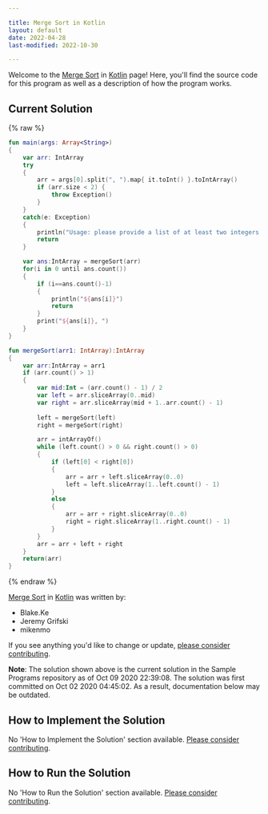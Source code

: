 ```yaml
---

title: Merge Sort in Kotlin
layout: default
date: 2022-04-28
last-modified: 2022-10-30

---
```


Welcome to the [Merge Sort](https://sampleprograms.io/projects/merge-sort) in [Kotlin](https://sampleprograms.io/languages/kotlin) page! Here, you'll find the source code for this program as well as a description of how the program works.

## Current Solution

{% raw %}

```kotlin
fun main(args: Array<String>) 
{
    var arr: IntArray
    try
    {
        arr = args[0].split(", ").map{ it.toInt() }.toIntArray()
        if (arr.size < 2) {
            throw Exception()
        }
    }
    catch(e: Exception)
    {
        println("Usage: please provide a list of at least two integers to sort in the format \"1, 2, 3, 4, 5\"")
        return
    }

    var ans:IntArray = mergeSort(arr)
    for(i in 0 until ans.count())
    {
        if (i==ans.count()-1)
        {
            println("${ans[i]}")
            return
        }
        print("${ans[i]}, ")
    }
}

fun mergeSort(arr1: IntArray):IntArray
{
    var arr:IntArray = arr1
    if (arr.count() > 1)
    {
        var mid:Int = (arr.count() - 1) / 2
        var left = arr.sliceArray(0..mid)
        var right = arr.sliceArray(mid + 1..arr.count() - 1)
        
        left = mergeSort(left)
        right = mergeSort(right)

        arr = intArrayOf()
        while (left.count() > 0 && right.count() > 0)
        {
            if (left[0] < right[0])
            {
                arr = arr + left.sliceArray(0..0)
                left = left.sliceArray(1..left.count() - 1) 
            }
            else
            { 
                arr = arr + right.sliceArray(0..0)
                right = right.sliceArray(1..right.count() - 1)
            } 
        }
        arr = arr + left + right
    }
    return(arr)
}
```

{% endraw %}

[Merge Sort](https://sampleprograms.io/projects/merge-sort) in [Kotlin](https://sampleprograms.io/languages/kotlin) was written by:

- Blake.Ke
- Jeremy Grifski
- mikenmo

If you see anything you'd like to change or update, [please consider contributing](https://github.com/TheRenegadeCoder/sample-programs).

**Note**: The solution shown above is the current solution in the Sample Programs repository as of Oct 09 2020 22:39:08. The solution was first committed on Oct 02 2020 04:45:02. As a result, documentation below may be outdated.

## How to Implement the Solution

No 'How to Implement the Solution' section available. [Please consider contributing](https://github.com/TheRenegadeCoder/sample-programs-website).

## How to Run the Solution

No 'How to Run the Solution' section available. [Please consider contributing](https://github.com/TheRenegadeCoder/sample-programs-website).
